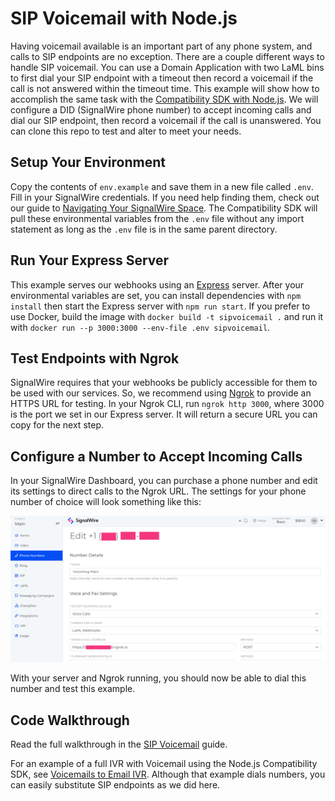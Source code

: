 # SIP Voicemail with Node.js

Having voicemail available is an important part of any phone system, and calls to SIP endpoints are no exception. There are a couple different ways to handle SIP voicemail. You can use a Domain Application with two LaML bins to first dial your SIP endpoint with a timeout then record a voicemail if the call is not answered within the timeout time. This example will show how to accomplish the same task with the [Compatibility SDK with Node.js](https://docs.signalwire.com/reference/compatibility-sdks/v3/#compatibility-rest-api-client-libraries-and-sdks-nodejs). We will configure a DID (SignalWire phone number) to accept incoming calls and dial our SIP endpoint, then record a voicemail if the call is unanswered. You can clone this repo to test and alter to meet your needs.

## Setup Your Environment

Copy the contents of `env.example` and save them in a new file called `.env`. Fill in your SignalWire credentials. If you need help finding them, check out our guide to [Navigating Your SignalWire Space](https://developer.signalwire.com/guides/navigating-your-space#api). The Compatibility SDK will pull these environmental variables from the `.env` file without any import statement as long as the `.env` file is in the same parent directory.

## Run Your Express Server

This example serves our webhooks using an [Express](https://expressjs.com/en/starter/installing.html) server. After your environmental variables are set, you can install dependencies with `npm install` then start the Express server with `npm run start`. If you prefer to use Docker, build the image with `docker build -t sipvoicemail .` and run it with `docker run --p 3000:3000 --env-file .env sipvoicemail`.

## Test Endpoints with Ngrok

SignalWire requires that your webhooks be publicly accessible for them to be used with our services. So, we recommend using [Ngrok](https://ngrok.com/download) to provide an HTTPS URL for testing. In your Ngrok CLI, run `ngrok http 3000`, where 3000 is the port we set in our Express server. It will return a secure URL you can copy for the next step.

## Configure a Number to Accept Incoming Calls

In your SignalWire Dashboard, you can purchase a phone number and edit its settings to direct calls to the Ngrok URL. The settings for your phone number of choice will look something like this:

![](./ngrok-webhook-config.png)

With your server and Ngrok running, you should now be able to dial this number and test this example.

## Code Walkthrough

Read the full walkthrough in the [SIP Voicemail]() guide.

For an example of a full IVR with Voicemail using the Node.js Compatibility SDK, see [Voicemails to Email IVR](../Voicemails%20to%20Email%20IVR%20with%20NodeJS/). Although that example dials numbers, you can easily substitute SIP endpoints as we did here.
